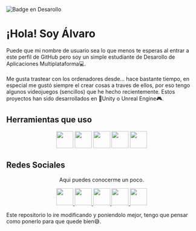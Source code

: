  ![Badge en Desarollo](https://img.shields.io/badge/STATUS-EN%20DESAROLLO-green) 
 
# ¡Hola! Soy Álvaro
 
Puede que mi nombre de usuario sea lo que menos te esperas al entrar a este perfil de GitHub pero soy un simple estudiante de Desarollo de Aplicaciones Multiplataforma💻. <br>
<br>
Me gusta trastear con los ordenadores desde... hace bastante tiempo, en especial me gustó siempre el crear cosas a traves de ellos, por eso tengo algunos videojuegos (sencillos) que he hecho recientemente. Estos proyectos han sido desarrollados en 👾Unity o Unreal Engine🎮. <br> 

<h2>Herramientas que uso</h2>

<p align="center">
  <img loading="lazy" src="https://distreau.com/github.svg" 
  height="45"> 
  <img loading="lazy" src="https://resources.jetbrains.com/storage/products/intellij-idea/img/meta/intellij-idea_logo_300x300.png" 
  height="45"> 
  <img loading="lazy" src="https://user-images.githubusercontent.com/674621/71187801-14e60a80-2280-11ea-94c9-e56576f76baf.png" 
  height="45">
 <img loading="lazy" src="https://github.com/iToxicD/iToxicD/blob/main/Imagenes/unity.png" 
  height="45">
 <img loading="lazy" src="https://github.com/iToxicD/iToxicD/blob/main/Imagenes/unreal.png" 
  height="45">
</p>

<h2>Redes Sociales</h2>
<p align="center">
Aqui puedes conocerme un poco.

<p align="center">
    <a href="https://github.com/iToxicD" target="_blank">
        <img loading="lazy" src="https://distreau.com/github.svg" 
    height="45">
    <a href="https://www.linkedin.com/in/alvaro-cantero-363212223/" target="_blank">
        <img loading="lazy" src="https://upload.wikimedia.org/wikipedia/commons/thumb/c/ca/LinkedIn_logo_initials.png/768px-LinkedIn_logo_initials.png" 
    height="45">
    <a href="https://www.artstation.com/itoxic3d" target="_blank">
        <img loading="lazy" src="https://github.com/iToxicD/iToxicD/blob/main/Imagenes/artstation.png" 
    height="45">
    </a>
    <a href="https://www.instagram.com/itoxic3d/" target="_blank">
        <img loading="lazy" src="https://upload.wikimedia.org/wikipedia/commons/a/a5/Instagram_icon.png" 
    height="45">
    </a>
    <a href="https://itoxicd.itch.io/" target="_blank">
    <img loading="lazy" src="https://github.com/iToxicD/iToxicD/blob/main/Imagenes/itch.io.png" 
    height="45">
   </a>

</p>

Este repositorio lo ire modificando y poniendolo mejor, tengo que pensar como ponerlo para que quede bien😅.
